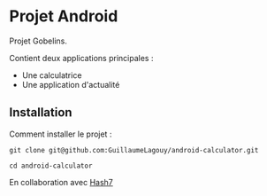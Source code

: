 # Projet Android
Projet Gobelins.

Contient deux applications principales :
* Une calculatrice
* Une application d'actualité

## Installation

Comment installer le projet :

    git clone git@github.com:GuillaumeLagouy/android-calculator.git
    
    cd android-calculator

En collaboration avec [Hash7](https://github.com/Hashs7)
